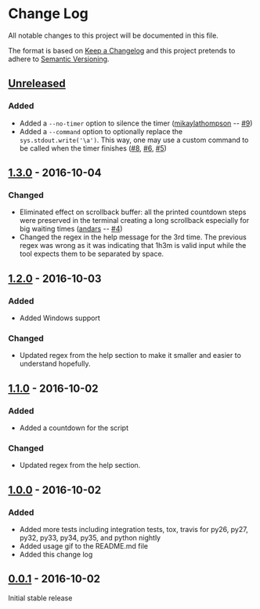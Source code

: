 # Change Log
All notable changes to this project will be documented in this file.

The format is based on [Keep a Changelog](http://keepachangelog.com/) 
and this project pretends to adhere to [Semantic Versioning](http://semver.org/).

## [Unreleased]

### Added
- Added a `--no-timer` option to silence the timer ([mikaylathompson](https://github.com/mikaylathompson) -- [#9](https://github.com/liviu-/ding/pull/9))
- Added a `--command` option to optionally replace the `sys.stdout.write('\a')`. This way, one may use a custom command to be called when the timer finishes ([#8](https://github.com/liviu-/ding/issues/8), [#6](https://github.com/liviu-/ding/pull/6), [#5](https://github.com/liviu-/ding/issues/5))

## [1.3.0] - 2016-10-04

### Changed

- Eliminated effect on scrollback buffer: all the printed countdown steps were preserved in the terminal creating a long scrollback especially for big waiting times ([andars](https://github.com/andars) -- [#4](https://github.com/liviu-/ding/pull/4))
- Changed the regex in the help message for the 3rd time. The previous regex was wrong as it was indicating that 1h3m is valid input while the tool expects them to be separated by space.

## [1.2.0] - 2016-10-03

### Added
- Added Windows support

### Changed
- Updated regex from the help section to make it smaller and easier to understand hopefully. 

## [1.1.0]  - 2016-10-02

### Added
- Added a countdown for the script

### Changed
- Updated regex from the help section.

## [1.0.0] - 2016-10-02

### Added
- Added more tests including integration tests, tox, travis for py26, py27, py32, py33, py34, py35, and python nightly
- Added usage gif to the README.md file
- Added this change log

## [0.0.1] - 2016-10-02

Initial stable release

[Unreleased]: https://github.com/liviu-/ding/compare/v1.3.0..HEAD
[1.3.0]: https://github.com/liviu-/ding/compare/v1.2.0..v1.3.0
[1.2.0]: https://github.com/liviu-/ding/compare/v1.1.0..v1.2.0
[1.1.0]: https://github.com/liviu-/ding/compare/v1.0.0...v1.1.0
[1.0.0]: https://github.com/liviu-/ding/compare/v0.0.1...v1.0.0
[0.0.1]: https://github.com/liviu-/ding/tree/v0.0.1
